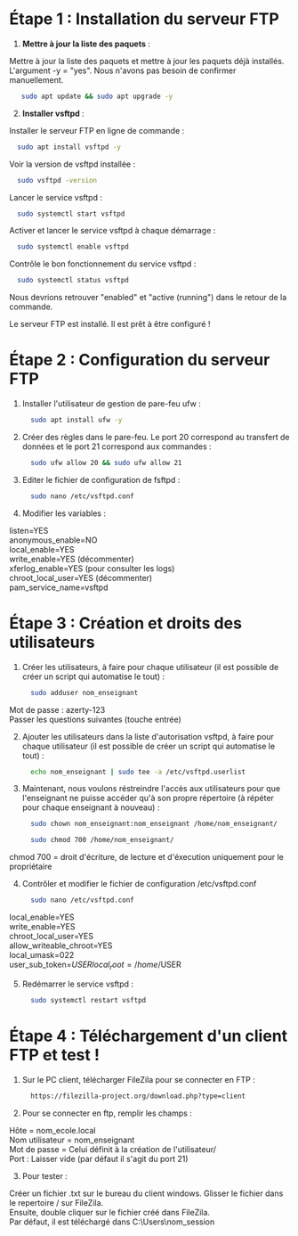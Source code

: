 # **Étape 1 : Installation du serveur FTP**

1. **Mettre à jour la liste des paquets** :

Mettre à jour la liste des paquets et mettre à jour les paquets déjà installés.
L'argument -y = "yes". Nous n'avons pas besoin de confirmer manuellement.
```bash
   sudo apt update && sudo apt upgrade -y
```

2. **Installer vsftpd** :

Installer le serveur FTP en ligne de commande :
   ```bash
     sudo apt install vsftpd -y
   ```

Voir la version de vsftpd installée :
   ```bash
     sudo vsftpd -version
   ```

Lancer le service vsftpd :
   ```bash
     sudo systemctl start vsftpd
   ```

Activer et lancer le service vsftpd à chaque démarrage :
   ```bash
     sudo systemctl enable vsftpd
   ```

Contrôle le bon fonctionnement du service vsftpd :
   ```bash
     sudo systemctl status vsftpd
   ```
Nous devrions retrouver "enabled" et "active (running") dans le retour de la commande.

Le serveur FTP est installé. Il est prêt à être configuré !
     

# **Étape 2 : Configuration du serveur FTP**

1. Installer l'utilisateur de gestion de pare-feu ufw  :

   ```bash
     sudo apt install ufw -y
   ```

2. Créer des règles dans le pare-feu. Le port 20 correspond au transfert de données et le port 21 correspond aux commandes :

   ```bash
     sudo ufw allow 20 && sudo ufw allow 21
   ```

3. Editer le fichier de configuration de fsftpd :

   ```bash
     sudo nano /etc/vsftpd.conf
   ```

4. Modifier les variables :

listen=YES  
anonymous_enable=NO  
local_enable=YES  
write_enable=YES (décommenter)  
xferlog_enable=YES (pour consulter les logs)  
chroot_local_user=YES (décommenter)  
pam_service_name=vsftpd  

# **Étape 3 : Création et droits des utilisateurs**

1. Créer les utilisateurs, à faire pour chaque utilisateur (il est possible de créer un script qui automatise le tout) :

   ```bash
     sudo adduser nom_enseignant
   ```
Mot de passe : azerty-123  
Passer les questions suivantes (touche entrée)

2. Ajouter les utilisateurs dans la liste d'autorisation vsftpd, à faire pour chaque utilisateur (il est possible de créer un script qui automatise le tout) :
   ```bash
     echo nom_enseignant | sudo tee -a /etc/vsftpd.userlist
   ```

3. Maintenant, nous voulons réstreindre l'accès aux utilisateurs pour que l'enseignant ne puisse accéder qu'à son propre répertoire (à répéter pour chaque enseignant à nouveau) :
   ```bash
     sudo chown nom_enseignant:nom_enseignant /home/nom_enseignant/
   ```
   ```bash
     sudo chmod 700 /home/nom_enseignant/
   ```
chmod 700 = droit d'écriture, de lecture et d'éxecution uniquement pour le propriétaire

4. Contrôler et modifier le fichier de configuration /etc/vsftpd.conf
   ```bash
     sudo nano /etc/vsftpd.conf
   ```
local_enable=YES  
write_enable=YES  
chroot_local_user=YES  
allow_writeable_chroot=YES  
local_umask=022  
user_sub_token=$USER  
local_root=/home/$USER  

5. Redémarrer le service vsftpd :
   ```bash
     sudo systemctl restart vsftpd
   ```

# **Étape 4 : Téléchargement d'un client FTP et test !**

1. Sur le PC client, télécharger FileZila pour se connecter en FTP :
   ```bash
     https://filezilla-project.org/download.php?type=client
   ```

2. Pour se connecter en ftp, remplir les champs :

Hôte = nom_ecole.local  
Nom utilisateur = nom_enseignant  
Mot de passe = Celui définit à la création de l'utilisateur/  
Port : Laisser vide (par défaut il s'agit du port 21)  

3. Pour tester :

Créer un fichier .txt sur le bureau du client windows. 
Glisser le fichier dans le repertoire / sur FileZila.  
Ensuite, double cliquer sur le fichier créé dans FileZila.  
Par défaut, il est téléchargé dans C:\Users\nom_session  
